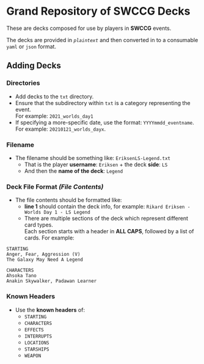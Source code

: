 Grand Repository of SWCCG Decks
===============================

These are decks composed for use by players in **SWCCG** events.

The decks are provided in _`plaintext`_ and then converted in to a consumable `yaml` or `json` format.


## Adding Decks

### Directories

* Add decks to the `txt` directory.
* Ensure that the subdirectory within `txt` is a category representing the event.<br />For example: `2021_worlds_day1`
* If specifying a more-specific date, use the format: `YYYYmmdd_eventname`.<br />For example: `20210121_worlds_dayx`.


### Filename

* The filename should be something like: `EriksenLS-Legend.txt`
  * That is the player **username**: `Eriksen` + the deck **side**: `LS`
  * And then the **name of the deck**: `Legend`

### Deck File Format _(File Contents)_

* The file contents should be formatted like:
  * **line 1** should contain the deck info, for example: `Rikard Eriksen - Worlds Day 1 - LS Legend`
  * There are multiple sections of the deck which represent different card types.<br />Each section starts with a header in **ALL CAPS**, followed by a list of cards. For example:
```
STARTING
Anger, Fear, Aggression (V)
The Galaxy May Need A Legend

CHARACTERS
Ahsoka Tano
Anakin Skywalker, Padawan Learner

```

### Known Headers

* Use the **known headers** of:
  * `STARTING`
  * `CHARACTERS`
  * `EFFECTS`
  * `INTERRUPTS`
  * `LOCATIONS`
  * `STARSHIPS`
  * `WEAPON`
